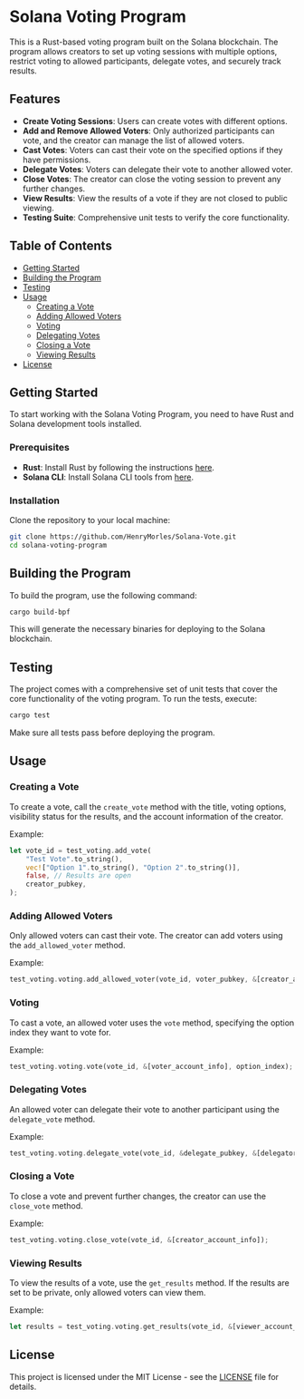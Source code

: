 # Solana Voting Program

This is a Rust-based voting program built on the Solana blockchain. The program allows creators to set up voting sessions with multiple options, restrict voting to allowed participants, delegate votes, and securely track results.

## Features

- **Create Voting Sessions**: Users can create votes with different options.
- **Add and Remove Allowed Voters**: Only authorized participants can vote, and the creator can manage the list of allowed voters.
- **Cast Votes**: Voters can cast their vote on the specified options if they have permissions.
- **Delegate Votes**: Voters can delegate their vote to another allowed voter.
- **Close Votes**: The creator can close the voting session to prevent any further changes.
- **View Results**: View the results of a vote if they are not closed to public viewing.
- **Testing Suite**: Comprehensive unit tests to verify the core functionality.

## Table of Contents

- [Getting Started](#getting-started)
- [Building the Program](#building-the-program)
- [Testing](#testing)
- [Usage](#usage)
  - [Creating a Vote](#creating-a-vote)
  - [Adding Allowed Voters](#adding-allowed-voters)
  - [Voting](#voting)
  - [Delegating Votes](#delegating-votes)
  - [Closing a Vote](#closing-a-vote)
  - [Viewing Results](#viewing-results)
- [License](#license)

## Getting Started

To start working with the Solana Voting Program, you need to have Rust and Solana development tools installed.

### Prerequisites

- **Rust**: Install Rust by following the instructions [here](https://www.rust-lang.org/tools/install).
- **Solana CLI**: Install Solana CLI tools from [here](https://docs.solana.com/cli/install-solana-cli-tools).

### Installation

Clone the repository to your local machine:

```bash
git clone https://github.com/HenryMorles/Solana-Vote.git
cd solana-voting-program
```

## Building the Program

To build the program, use the following command:

```bash
cargo build-bpf
```

This will generate the necessary binaries for deploying to the Solana blockchain.

## Testing

The project comes with a comprehensive set of unit tests that cover the core functionality of the voting program. To run the tests, execute:

```bash
cargo test
```

Make sure all tests pass before deploying the program.

## Usage

### Creating a Vote

To create a vote, call the `create_vote` method with the title, voting options, visibility status for the results, and the account information of the creator.

Example:

```rust
let vote_id = test_voting.add_vote(
    "Test Vote".to_string(),
    vec!["Option 1".to_string(), "Option 2".to_string()],
    false, // Results are open
    creator_pubkey,
);
```

### Adding Allowed Voters

Only allowed voters can cast their vote. The creator can add voters using the `add_allowed_voter` method.

Example:

```rust
test_voting.voting.add_allowed_voter(vote_id, voter_pubkey, &[creator_account_info]);
```

### Voting

To cast a vote, an allowed voter uses the `vote` method, specifying the option index they want to vote for.

Example:

```rust
test_voting.voting.vote(vote_id, &[voter_account_info], option_index);
```

### Delegating Votes

An allowed voter can delegate their vote to another participant using the `delegate_vote` method.

Example:

```rust
test_voting.voting.delegate_vote(vote_id, &delegate_pubkey, &[delegator_account_info]);
```

### Closing a Vote

To close a vote and prevent further changes, the creator can use the `close_vote` method.

Example:

```rust
test_voting.voting.close_vote(vote_id, &[creator_account_info]);
```

### Viewing Results

To view the results of a vote, use the `get_results` method. If the results are set to be private, only allowed voters can view them.

Example:

```rust
let results = test_voting.voting.get_results(vote_id, &[viewer_account_info])?;
```

## License

This project is licensed under the MIT License - see the [LICENSE](LICENSE) file for details.
